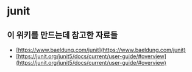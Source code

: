 # junit

## 이 위키를 만드는데 참고한 자료들&#x20;

* [https://www.baeldung.com/junit](https://www.baeldung.com/junit)
* [https://junit.org/junit5/docs/current/user-guide/#overview](https://junit.org/junit5/docs/current/user-guide/#overview)
